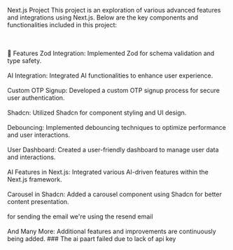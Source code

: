 Next.js Project
This project is an exploration of various advanced features and integrations using Next.js. Below are the key components and functionalities included in this project:

<br/>
<br/>
🚀 Features
Zod Integration: Implemented Zod for schema validation and type safety.
<br/>
<br/>
AI Integration: Integrated AI functionalities to enhance user experience.
<br/>
<br/>
Custom OTP Signup: Developed a custom OTP signup process for secure user authentication.
<br/>
<br/>
Shadcn: Utilized Shadcn for component styling and UI design.
<br/>
<br/>
Debouncing: Implemented debouncing techniques to optimize performance and user interactions.
<br/>
<br/>
User Dashboard: Created a user-friendly dashboard to manage user data and interactions.
<br/>
<br/>
AI Features in Next.js: Integrated various AI-driven features within the Next.js framework.
<br/>
<br/>
Carousel in Shadcn: Added a carousel component using Shadcn for better content presentation.
<br/>
<br/>
for sending the email we're using the resend email
<br/>
<br/>
And Many More: Additional features and improvements are continuously being added.
### The ai paart failed due to lack of api key 
